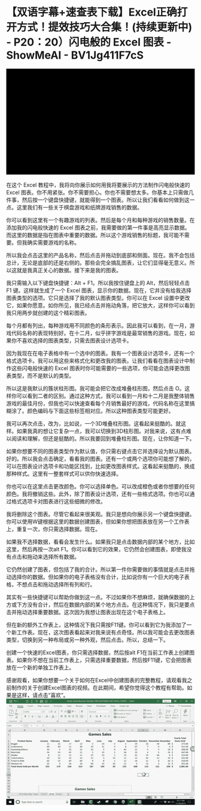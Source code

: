 # 【双语字幕+速查表下载】Excel正确打开方式！提效技巧大合集！(持续更新中) - P20：20）闪电般的 Excel 图表 - ShowMeAI - BV1Jg411F7cS

![](img/2abd2da86e684cf75833ae76d566b641_0.png)

在这个 Excel 教程中，我将向你展示如何用我将要展示的方法制作闪电般快速的 Excel 图表。你不用紧张。你不需要担心。你也不需要想太多。你基本上只需做几件事，然后按一个键盘快捷键，就能得到一个图表。所以让我们看看如何做到这一点。这里我们有一些关于棋盘游戏和纸牌游戏销售的数据。

你可以看到这里有一个有趣游戏的列表。然后是每个月和每种游戏的销售数量。在添加我的闪电般快速的 Excel 图表之前，我需要做的第一件事是高亮显示数据。而这里的数据是指在图表中重要的数据。所以这个游戏销售的标题，我可能不需要。但我确实需要游戏的名称。

所以我会点击这里的产品名称，然后点击并拖动到底部和侧面。现在。我不会包括总计，无论是底部的还是右侧的。那些会完全搞乱图表，让它们显得毫无意义。所以这就是我真正关心的数据。接下来是我的图表。

我只需输入以下键盘快捷键：Alt + F1。所以我按住键盘上的 Alt，然后轻轻点击 F1 键。这样就生成了一个 Excel 图表，显示你的数据。现在，它并没有给我选择图表类型的选项。它只是选择了我的默认图表类型。你可以在 Excel 设置中更改它，如果你愿意。如你所见，我已经点击并拖动角落，把它放大，这样你可以看到我只用两步就创建的这个精彩图表。

每个月都有列出，每种游戏用不同颜色的条形表示。因此我可以看到，在一月，游戏代码名称的表现特别好。在十二月，似乎拼字游戏是最常销售的游戏。现在，如果你不喜欢选择的图表类型，只需去图表设计选项卡。

因为我现在在电子表格中有一个选中的图表。我有一个图表设计选项卡，还有一个格式选项卡。我可以用这些来格式化和更改我的图表。让我们看看在图表设计中制作这些闪电般快速的 Excel 图表时你可能需要的一些选项，你可能会选择更改图表类型，而不是默认的类型。

所以这是我默认的簇状柱形图。我可能会把它改成堆叠柱形图，然后点击 O。这样你可以看到二者的区别。通过这种方式，我可以看到一月和十二月是我整体销售游戏的最佳月份，但我也可以快速查看每个月销售最好的游戏，代码名称在这里搞糊涂了。颜色编码与下面这些标签相对应。所以这种图表类型可能更好。

我可以再次点击，改为，比如说，一个3D堆叠柱形图。这看起来挺酷的。就这样。如果我真的想让它复杂一点，我可以切换到3D柱形图。对我来说，这有点难以阅读和理解，但还是挺酷的。所以我要回到堆叠柱形图。现在，让你知道一下。

如果你想要不同的图表类型作为默认值，你只需右键点击它并选择设为默认图表。好的。所以我会点击确定，看看我的图表。还有一个或两个选项你可能想了解的，可以在图表设计选项卡和功能区找到，比如更改图表样式。这看起来挺酷的，换成那种样式。这里有一整套样式可以供你快速选择。

你也可以在这里点击更改颜色。你可以选择单色。可以改成橙色或者你想要的任何颜色。我将撤销这些。此外，除了图表设计选项，还有一些格式选项。你也可以通过格式选项卡对图表进行这些细微的修改。

我将删除这个图表。尽管它看起来很美观。我只是想向你展示另一个键盘快捷键。你可以使用W键根据这里的数据创建图表，但如果你想把图表放在另一个工作表上，重复一次，你只需选择数据。现在。

如果我不选择数据，看看会发生什么。如果我只是点击数据内部的某个地方，比如这里，然后再按一次alt F1。你可以看到它的效果，它仍然会创建图表，即使我没有点击和拖动来选择所有数据。

它仍然创建了图表，但包括了我的合计。所以第一件你需要做的事情就是点击并拖动选择你的数据。但如果你的电子表格没有合计，比如说你有一个巨大的电子表格，不想点击和拖动选择所有列和行。

其实有一些快捷键可以帮助你做到这一点。不过如果你不想麻烦，就确保数据的上方或下方没有合计，然后在数据内部的某个地方点击。在这种情况下，我只是要点击并拖动选择重要数据。这次因为我想让图表出现在这个电子表格上。

但在新的额外工作表上，这种情况下我只需按F11键。你可以看到它为我添加了一个新工作表。现在，这次图表看起来对我来说有点奇怪。所以我可能会去更改图表类型，切换到另一种布局或另一种外观，然后点击。所以，总结一下。

创建一个快速的Excel图表，你只需选择数据，然后按alt F1在当前工作表上创建图表。如果你不想在当前工作表上，只需选择重要数据，然后按F11键，它会把图表放在一个新的单独工作表上。

感谢观看，如果你想要一个关于如何在Excel中创建图表的完整教程，请观看我之前制作的关于创建Excel图表的视频。在此期间，希望你觉得这个教程有帮助。如果是这样，请点击“喜欢”。![](img/2abd2da86e684cf75833ae76d566b641_2.png)
